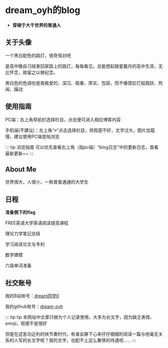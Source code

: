 
# dream_oyh的blog

* **穿梭于大千世界的普通人**

## 关于头像

一个黑白配色的路灯，很奇怪对吧

是高中晚自习结束回家路上的路灯，每每看见，总能想起披星戴月的高中生涯，无比怀念，故留之以做纪念。

黑白色的色调也是我极爱的，深沉、稳重、厚实、包容，而不像霓虹灯般跳跃、热闹、躁动

## 使用指南

PC端：右上角导航栏选择栏目，点击便可进入相应博客内容

手机端(不建议)：左上角“&equiv;”点击选择栏目，但观感不好，文字过大，图片加载慢，建议使用PC端登陆浏览

::: tip 浏览指南
可以优先查看右上角（指pc端）“blog日志”中的更新日志，查看最新更新~~
:::


## About Me

世界很大，人很小，一枚普普通通的大学生

## 日程

**准备倒下的flag**

FREE英语大学英语阅读提高课程

理论力学笔记总结

学习阅读论文与专利

数学建模

六级单词准备

## 社交账号

我的B站账号：[dream同学0](https://space.bilibili.com/1901628168?spm_id_from=333.1007.0.0)

我的github账号：[dream-oyh](https://github.com/dream-oyh)

::: tip tip
本网站中文章只做为个人记录使用，大多为长文字，因为缺乏表情、emoji，观感不是很好

但是在这急功近利的快节奏时代，有谁会静下心来仔仔细细的阅读一篇与他毫无关系的人写的长文字呢？我的文字，也配不上这么奢侈的待遇吧……
:::